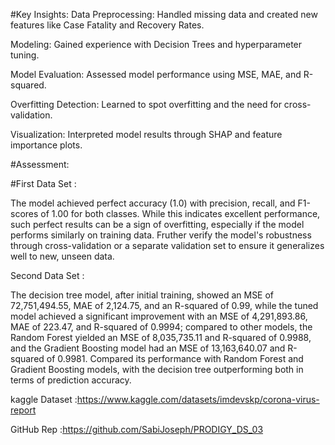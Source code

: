 #Key Insights:
Data Preprocessing: Handled missing data and created new features like Case Fatality and Recovery Rates.

Modeling: Gained experience with Decision Trees and hyperparameter tuning.

Model Evaluation: Assessed model performance using MSE, MAE, and R-squared.

Overfitting Detection: Learned to spot overfitting and the need for cross-validation.

Visualization: Interpreted model results through SHAP and feature importance plots.

#Assessment:

#First Data Set :

The model achieved perfect accuracy (1.0) with precision, recall, and F1-scores of 1.00 for both classes. While this indicates excellent performance, such perfect results can be a sign of overfitting, especially if the model performs similarly on training data.
Fruther verify the model's robustness through cross-validation or a separate validation set to ensure it generalizes well to new, unseen data.

Second Data Set :

The decision tree model, after initial training, showed an MSE of 72,751,494.55, MAE of 2,124.75, and an R-squared of 0.99, while the tuned model achieved a significant improvement with an MSE of 4,291,893.86, MAE of 223.47, and R-squared of 0.9994; compared to other models, the Random Forest yielded an MSE of 8,035,735.11 and R-squared of 0.9988, and the Gradient Boosting model had an MSE of 13,163,640.07 and R-squared of 0.9981.
Compared its performance with Random Forest and Gradient Boosting models, with the decision tree outperforming both in terms of prediction accuracy.

kaggle Dataset :https://www.kaggle.com/datasets/imdevskp/corona-virus-report

GitHub Rep :https://github.com/SabiJoseph/PRODIGY_DS_03
